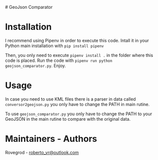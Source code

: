 # GeoJson Comparator

# Installation
I recommend using Pipenv in order to execute this code. 
Intall it in your Python main installation with `pip install pipenv`

Then, you only need to execute `pipenv install .` in the folder where this code is placed. 
Run the code with `pipenv run python geojson_comparator.py`. Enjoy.

# Usage
In case you need to use KML files there is a parser in data called `conversor2geojson.py` you only 
have to change the PATH in main rutine.

To use `geojson_comparator.py` you only have to change the PATH to your GeoJSON in the main 
rutine to compare with the original data. 

# Maintainers - Authors
Rovegrod - roberto_vr@outlook.com

